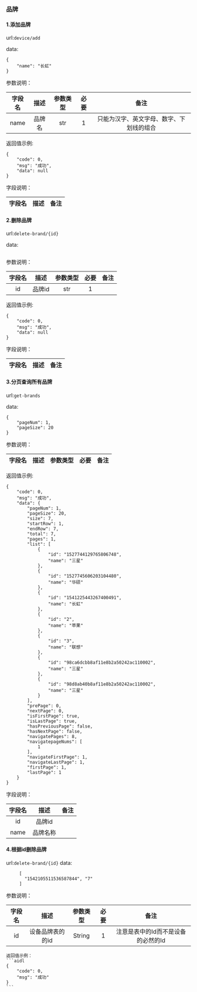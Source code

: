 ### 品牌
#### 1.添加品牌
url:`device/add`

data: 
```
{
	"name": "长虹"
}
```
参数说明：

字段名 | 描述 | 参数类型 | 必要 | 备注
:-----: | :-------: | :-------: | :------: | :-------:
name | 品牌名 | str | 1 | 只能为汉字、英文字母、数字、下划线的组合

返回值示例:
```
{
    "code": 0,
    "msg": "成功",
    "data": null
}
```
字段说明：

字段名 | 描述 | 备注
:-----: | :-------: | :-------:

#### 2.删除品牌
url:`delete-brand/{id}`

data: 
```
```
参数说明：

字段名 | 描述 | 参数类型 | 必要 | 备注
:-----: | :-------: | :-------: | :------: | :-------:
id | 品牌id | str | 1 | 

返回值示例:
```
{
    "code": 0,
    "msg": "成功",
    "data": null
}
```
字段说明：

字段名 | 描述 | 备注
:-----: | :-------: | :-------:

#### 3.分页查询所有品牌
url:`get-brands`

data: 
```
{
	"pageNum": 1,
	"pageSize": 20
}
```
参数说明：

字段名 | 描述 | 参数类型 | 必要 | 备注
:-----: | :-------: | :-------: | :------: | :-------:

返回值示例:
```
{
    "code": 0,
    "msg": "成功",
    "data": {
        "pageNum": 1,
        "pageSize": 20,
        "size": 7,
        "startRow": 1,
        "endRow": 7,
        "total": 7,
        "pages": 1,
        "list": [
            {
                "id": "1527744129765806748",
                "name": "三星"
            },
            {
                "id": "1527745606203104480",
                "name": "华硕"
            },
            {
                "id": "1541225443267400491",
                "name": "长虹"
            },
            {
                "id": "2",
                "name": "苹果"
            },
            {
                "id": "3",
                "name": "联想"
            },
            {
                "id": "98ca6dcbb8af11e8b2a50242ac110002",
                "name": "三星"
            },
            {
                "id": "98d8ab40b8af11e8b2a50242ac110002",
                "name": "三星"
            }
        ],
        "prePage": 0,
        "nextPage": 0,
        "isFirstPage": true,
        "isLastPage": true,
        "hasPreviousPage": false,
        "hasNextPage": false,
        "navigatePages": 8,
        "navigatepageNums": [
            1
        ],
        "navigateFirstPage": 1,
        "navigateLastPage": 1,
        "firstPage": 1,
        "lastPage": 1
    }
}
```
字段说明：

字段名 | 描述 | 备注
:-----: | :-------: | :-------:
id     | 品牌id | 
name   | 品牌名称 |

#### 4.根据id删除品牌
 url:`delete-brand/{id}`
   data:
   ```
        [
          "1542105511536587844", "7"
        ]
   ```
参数说明：

字段名 | 描述 | 参数类型 | 必要 | 备注
   :-----: | :-------: | :-------: | :------: | :-------:
    id   |   设备品牌表的的id| String| 1| 注意是表中的Id而不是设备的必然的Id

    
    返回值示例：
    ```aidl
    {
        "code": 0,
        "msg": "成功"
    }
    ```